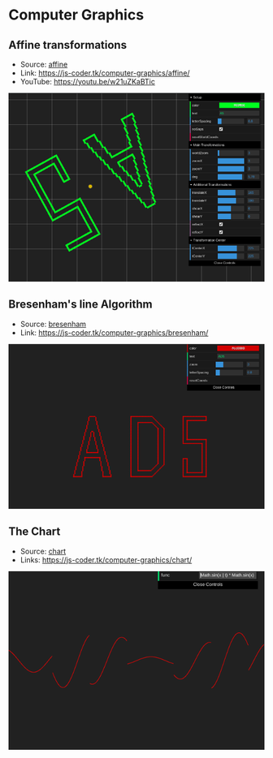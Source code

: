 # Computer Graphics

## Affine transformations

- Source: [affine](./affine)
- Link: https://js-coder.tk/computer-graphics/affine/
- YouTube: https://youtu.be/w21uZKaBTic

![The Affine Example](./affine/src/assets/affine.png)

## Bresenham's line Algorithm

- Source: [bresenham](./bresenham)
- Link: https://js-coder.tk/computer-graphics/bresenham/

![The Bresenham Example](./bresenham/src/assets/bresenham.png)

## The Chart

- Source: [chart](./chart)
- Links: https://js-coder.tk/computer-graphics/chart/

![The Chart Example](./chart/src/assets/chart.png)

